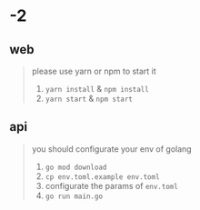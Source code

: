 # -2

## web
> please use yarn or npm to start it  
> 1. ```yarn install``` & ```npm install```  
> 2. ```yarn start``` & ```npm start```

## api
> you should configurate your env of golang
> 1. ```go mod download```
> 2. ```cp env.toml.example env.toml```
> 3. configurate the params of `env.toml`
> 4. ```go run main.go```
